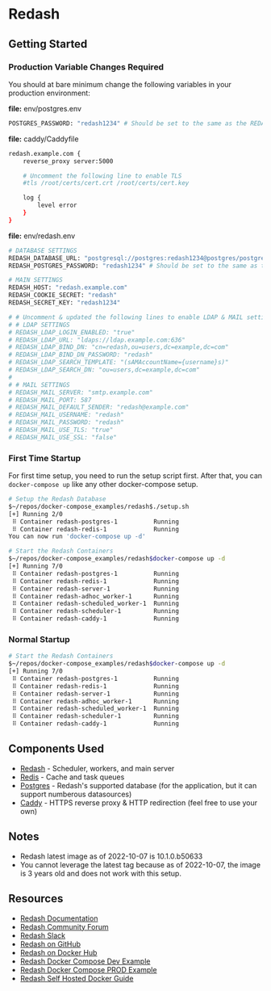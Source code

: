 # Redash

## Getting Started

### Production Variable Changes Required

You should at bare minimum change the following variables in your production environment:

__file:__ env/postgres.env

```bash
POSTGRES_PASSWORD: "redash1234" # Should be set to the same as the REDASH_POSTGRES_PASSWORD in redash.env

```

__file:__ caddy/Caddyfile

```bash
redash.example.com {
    reverse_proxy server:5000

    # Uncomment the following line to enable TLS
    #tls /root/certs/cert.crt /root/certs/cert.key

    log {
        level error
    }
}

```

__file:__ env/redash.env

```bash
# DATABASE SETTINGS
REDASH_DATABASE_URL: "postgresql://postgres:redash1234@postgres/postgres"
REDASH_POSTGRES_PASSWORD: "redash1234" # Should be set to the same as the POSTGRES_PASSWORD in postgres.env

# MAIN SETTINGS
REDASH_HOST: "redash.example.com"
REDASH_COOKIE_SECRET: "redash"
REDASH_SECRET_KEY: "redash1234"

# # Uncomment & updated the following lines to enable LDAP & MAIL settings
# # LDAP SETTINGS
# REDASH_LDAP_LOGIN_ENABLED: "true"
# REDASH_LDAP_URL: "ldaps://ldap.example.com:636"
# REDASH_LDAP_BIND_DN: "cn=redash,ou=users,dc=example,dc=com"
# REDASH_LDAP_BIND_DN_PASSWORD: "redash"
# REDASH_LDAP_SEARCH_TEMPLATE: "(sAMAccountName={username}s)"
# REDASH_LDAP_SEARCH_DN: "ou=users,dc=example,dc=com"
#
# # MAIL SETTINGS
# REDASH_MAIL_SERVER: "smtp.example.com"
# REDASH_MAIL_PORT: 587
# REDASH_MAIL_DEFAULT_SENDER: "redash@example.com"
# REDASH_MAIL_USERNAME: "redash"
# REDASH_MAIL_PASSWORD: "redash"
# REDASH_MAIL_USE_TLS: "true"
# REDASH_MAIL_USE_SSL: "false"

```

### First Time Startup

For first time setup, you need to run the setup script first.  After that, you can `docker-compose up` like any other docker-compose setup.

```bash
# Setup the Redash Database
$~/repos/docker-compose_examples/redash$./setup.sh
[+] Running 2/0
 ⠿ Container redash-postgres-1          Running                        0.0s
 ⠿ Container redash-redis-1             Running                        0.0s
You can now run 'docker-compose up -d'

# Start the Redash Containers
$~/repos/docker-compose_examples/redash$docker-compose up -d
[+] Running 7/0
 ⠿ Container redash-postgres-1          Running                        0.0s
 ⠿ Container redash-redis-1             Running                        0.0s
 ⠿ Container redash-server-1            Running                        0.0s
 ⠿ Container redash-adhoc_worker-1      Running                        0.0s
 ⠿ Container redash-scheduled_worker-1  Running                        0.0s
 ⠿ Container redash-scheduler-1         Running                        0.0s
 ⠿ Container redash-caddy-1             Running                        0.0s
```

### Normal Startup

```bash
# Start the Redash Containers
$~/repos/docker-compose_examples/redash$docker-compose up -d
[+] Running 7/0
 ⠿ Container redash-postgres-1          Running                        0.0s
 ⠿ Container redash-redis-1             Running                        0.0s
 ⠿ Container redash-server-1            Running                        0.0s
 ⠿ Container redash-adhoc_worker-1      Running                        0.0s
 ⠿ Container redash-scheduled_worker-1  Running                        0.0s
 ⠿ Container redash-scheduler-1         Running                        0.0s
 ⠿ Container redash-caddy-1             Running                        0.0s
```

## Components Used

- [Redash](https://redash.io) - Scheduler, workers, and main server
- [Redis](https://redis.io) - Cache and task queues
- [Postgres](https://www.postgresql.org) - Redash's supported database (for the application, but it can support numberous datasources)
- [Caddy](https://caddyserver.com) - HTTPS reverse proxy & HTTP redirection (feel free to use your own)

## Notes

- Redash latest image as of 2022-10-07 is 10.1.0.b50633
- You cannot leverage the latest tag because as of 2022-10-07, the image is 3 years old and does not work with this setup.

## Resources

- [Redash Documentation](https://redash.io/help/)
- [Redash Community Forum](https://discuss.redash.io/)
- [Redash Slack](https://redash.io/slack)
- [Redash on GitHub](https://github.com/getredash/redash)
- [Redash on Docker Hub](https://hub.docker.com/r/redash/redash/)
- [Redash Docker Compose Dev Example](https://github.com/getredash/redash/blob/master/docker-compose.yml)
- [Redash Docker Compose PROD Example](https://github.com/getredash/setup/blob/master/data/docker-compose.yml)
- [Redash Self Hosted Docker Guide](https://redash.io/help/open-source/dev-guide/docker)
